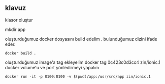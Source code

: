  
 ## klavuz
 klasor oluştur

 mkdir app

 
 oluşturduğumuz docker dosyasını build edelim . bulunduğumuz dizini ifade eder.

    docker build . 



oluşturduğumuz image'a tag ekleyelim
    docker tag 0c423c0d3cc4 zin/ionic.1
docker volume'u ve port yönledirmeyi yapalım

    docker run -it -p 8100:8100 -v $(pwd)/app:/usr/src/app zin/ionic.1
